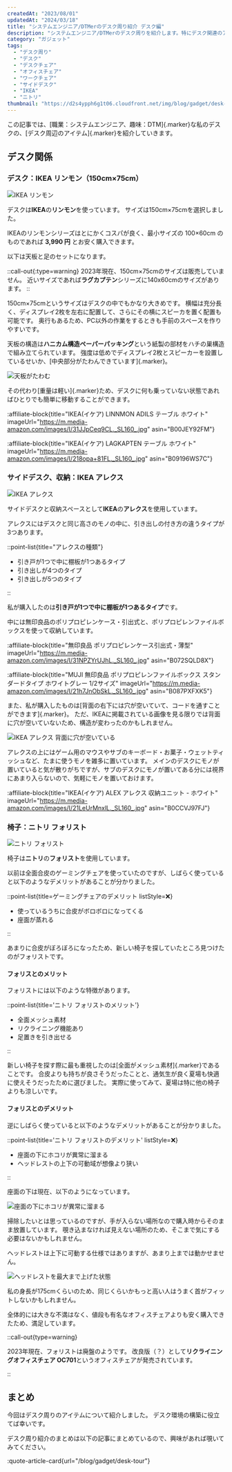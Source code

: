 ```yaml
---
createdAt: "2023/08/01"
updatedAt: "2024/03/18"
title: "システムエンジニア/DTMerのデスク周り紹介 デスク編"
description: "システムエンジニア/DTMerのデスク周りを紹介します。特にデスク関連のアイテムについて詳しく紹介します。"
category: "ガジェット"
tags:
  - "デスク周り"
  - "デスク"
  - "デスクチェア"
  - "オフィスチェア"
  - "ワークチェア"
  - "サイドデスク"
  - "IKEA"
  - "ニトリ"
thumbnail: "https://d2s4ypph6g1t06.cloudfront.net/img/blog/gadget/desk-tour-desk/linnmon.jpg"
---
```


この記事では、[職業：システムエンジニア、趣味：DTM]{.marker}な私のデスクの、[デスク周辺のアイテム]{.marker}を紹介していきます。

## デスク関係

### デスク：IKEA リンモン（150cm×75cm）

![IKEA リンモン](https://d2s4ypph6g1t06.cloudfront.net/img/blog/gadget/desk-tour-desk/linnmon.jpg)

デスクは**IKEA**の**リンモン**を使っています。
サイズは150cm×75cmを選択しました。

IKEAのリンモンシリーズはとにかくコスパが良く、最小サイズの 100×60cm のものであれば **3,990 円** とお安く購入できます。

以下は天板と足のセットになります。

::call-out{:type=warning}
2023年現在、150cm×75cmのサイズは販売していません。
近いサイズであれば**ラグカプテン**シリーズに140x60cmのサイズがあります。
::

150cm×75cmというサイズはデスクの中でもかなり大きめです。
横幅は充分長く、ディスプレイ2枚を左右に配置して、さらにその横にスピーカを置く配置も可能です。
奥行もあるため、PC以外の作業をするときも手前のスペースを作りやすいです。

天板の構造は**ハニカム構造ペーパーパッキング**という紙製の部材をハチの巣構造で組み立てられています。
強度は低めでディスプレイ2枚とスピーカーを設置しているせいか、[中央部分がたわんできています]{.marker}。

![天板がたわむ](https://d2s4ypph6g1t06.cloudfront.net/img/blog/gadget/desk-tour-desk/linnmon-distortion.jpg)

その代わり[重量は軽い]{.marker}ため、デスクに何も乗っていない状態であればひとりでも簡単に移動することができます。

:affiliate-block{title="IKEA(イケア) LINNMON ADILS テーブル ホワイト" imageUrl="https://m.media-amazon.com/images/I/31JJpCeq9CL._SL160_.jpg" asin="B00JEY92FM"}

:affiliate-block{title="IKEA(イケア) LAGKAPTEN テーブル ホワイト" imageUrl="https://m.media-amazon.com/images/I/218opa+81FL._SL160_.jpg" asin="B09196WS7C"}

### サイドデスク、収納：IKEA アレクス

![IKEA アレクス](https://d2s4ypph6g1t06.cloudfront.net/img/blog/gadget/desk-tour-desk/alex.jpg)

サイドデスクと収納スペースとして**IKEA**の**アレクス**を使用しています。

<!-- https://www.ikea.com/jp/ja/p/alex-drawer-unit-with-drop-file-storage-white-50542774/ -->

アレクスにはデスクと同じ高さのモノの中に、引き出しの付き方の違うタイプが3つあります。

::point-list{title="アレクスの種類"}

- 引き戸が1つで中に棚板が1つあるタイプ
- 引き出しが4つのタイプ
- 引き出しが5つのタイプ

::

私が購入したのは**引き戸が1つで中に棚板が1つあるタイプ**です。

中には無印良品のポリプロピレンケース・引出式と、ポリプロピレンファイルボックスを使って収納しています。

:affiliate-block{title="無印良品 ポリプロピレンケース引出式・薄型" imageUrl="https://m.media-amazon.com/images/I/31NPZYrUJhL._SL160_.jpg" asin="B072SQLD8X"}

:affiliate-block{title="MUJI 無印良品 ポリプロピレンファイルボックス スタンダードタイプ ホワイトグレー 1/2サイズ" imageUrl="https://m.media-amazon.com/images/I/21h7JnObSkL._SL160_.jpg" asin="B087PXFXK5"}

また、私が購入したものは[背面の右下には穴が空いていて、コードを通すことができます]{.marker}。
ただ、IKEAに掲載されている画像を見る限りでは背面に穴が空いていないため、構造が変わったのかもしれません。

![IKEA アレクス 背面に穴が空いている](https://d2s4ypph6g1t06.cloudfront.net/img/blog/gadget/desk-tour-desk/alex-2.jpg)

アレクスの上にはゲーム用のマウスやサブのキーボード・お菓子・ウェットティッシュなど、たまに使うモノを雑多に置いています。
メインのデスクにモノが置いていると気が散りがちですが、サブのデスクにモノが置いてある分には視界にあまり入らないので、気軽にモノを置いておけます。

:affiliate-block{title="IKEA(イケア) ALEX アレクス 収納ユニット - ホワイト" imageUrl="https://m.media-amazon.com/images/I/21LeUrMnxlL._SL160_.jpg" asin="B0CCVJ97FJ"}

### 椅子：ニトリ フォリスト

![ニトリ フォリスト](https://d2s4ypph6g1t06.cloudfront.net/img/blog/gadget/desk-tour-desk/forist.jpg)

椅子は**ニトリ**の**フォリスト**を使用しています。

以前は全面合皮のゲーミングチェアを使っていたのですが、しばらく使っていると以下のようなデメリットがあることが分かりました。

::point-list{title=ゲーミングチェアのデメリット listStyle=❌}

- 使っているうちに合皮がボロボロになってくる
- 座面が蒸れる

::

あまりに合皮がぼろぼろになったため、新しい椅子を探していたところ見つけたのがフォリストです。

#### フォリスとのメリット

フォリストには以下のような特徴があります。

::point-list{title='ニトリ フォリストのメリット'}

- 全面メッシュ素材
- リクライニング機能あり
- 足置きを引き出せる

::

新しい椅子を探す際に最も重視したのは[全面がメッシュ素材]{.marker}であることです。
合皮よりも持ちが良さそうだったことと、通気生が良く夏場も快適に使えそうだったために選びました。
実際に使ってみて、夏場は特に他の椅子よりも涼しいです。

#### フォリスとのデメリット

逆にしばらく使っていると以下のようなデメリットがあることが分かりました。

::point-list{title='ニトリ フォリストのデメリット' listStyle=❌}

- 座面の下にホコリが異常に溜まる
- ヘッドレストの上下の可動域が想像より狭い

::

座面の下は現在、以下のようになっています。

![座面の下にホコリが異常に溜まる](https://d2s4ypph6g1t06.cloudfront.net/img/blog/gadget/desk-tour-desk/forist-3.jpg)

掃除したいとは思っているのですが、手が入らない場所なので購入時からそのまま放置しています。
覗き込まなければ見えない場所のため、そこまで気にする必要はないかもしれません。

ヘッドレストは上下に可動する仕様ではありますが、あまり上までは動かせません。

![ヘッドレストを最大まで上げた状態](https://d2s4ypph6g1t06.cloudfront.net/img/blog/gadget/desk-tour-desk/forist-2.jpg)

私の身長が175cmくらいのため、同じくらいかもっと高い人はうまく首がフィットしないかもしれません。

全体的には大きな不満はなく、値段も有名なオフィスチェアよりも安く購入できたため、満足しています。

::call-out{type=warning}

2023年現在、フォリストは廃盤のようです。
改良版（？）として**リクライニングオフィスチェア OC701**というオフィスチェアが発売されています。

::

## まとめ

今回はデスク周りのアイテムについて紹介しました。
デスク環境の構築に役立てば幸いです。

デスク周り紹介のまとめは以下の記事にまとめているので、興味があれば覗いてみてください。

:quote-article-card{url="/blog/gadget/desk-tour"}
